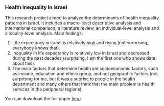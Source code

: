 ### Health Inequality in Israel

This research project aimed to analyze the determinants of health inequality patterns in Israel. It includes a macro-level descriptive analysis and international comparison, a literature review, an individual-level analysis and a locality-level analysis.
Main findings:
1. Life expectancy in Israel is relatively high and rising (not surprising, everybody knows that). 
2. Inequality in life expectancy is relatively low in Israel and decreased during the past decades (surprising, I am the first one who shows data about this).
3. The main factors that determine health are socioeconomic factors, such as income, education and ethnic group, and not geographic factors (not surprising for me, but it was a suprise to people in the health department and many others that think that the main problem is health services in the peripheral regions). 

You can download the full paper <a href= "https://orikatz.files.wordpress.com/2020/01/health-inequality.pdf">here</a>.


